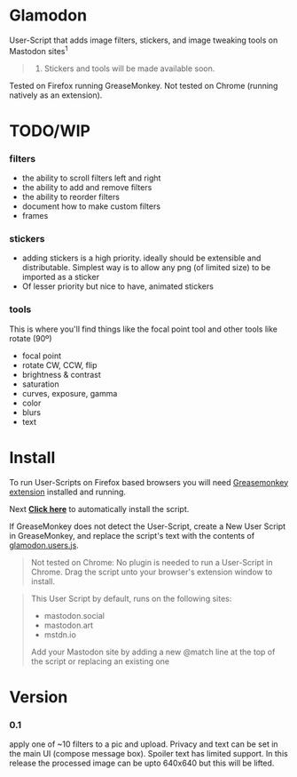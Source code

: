 # Glamodon
User-Script that adds image filters, stickers, and image tweaking tools on Mastodon sites<sup>1</sup>

> 1. Stickers and tools will be made available soon.

Tested on Firefox running GreaseMonkey. Not tested on Chrome (running natively as an extension).

# TODO/WIP

### filters

* the ability to scroll filters left and right
* the ability to add and remove filters
* the ability to reorder filters
* document how to make custom filters
* frames

### stickers

* adding stickers is a high priority. ideally should be extensible and distributable. 
  Simplest way is to allow any png (of limited size) to be imported as a sticker 
* Of lesser priority but nice to have, animated stickers

### tools

This is where you'll find things like the focal point tool and other tools like rotate (90º)

* focal point
* rotate CW, CCW, flip
* brightness & contrast
* saturation
* curves, exposure, gamma
* color
* blurs
* text

# Install

To run User-Scripts on Firefox based browsers you will need [Greasemonkey extension](https://addons.mozilla.org/en-US/firefox/addon/greasemonkey/) installed and running. 

Next **[Click here](https://raw.githubusercontent.com/spaceottercode/glamodon/master/glamodon.user.js)** to automatically install the script.

If GreaseMonkey does not detect the User-Script, create a New User Script in GreaseMonkey, and replace the script's text with the contents of [glamodon.users.js](https://raw.githubusercontent.com/spaceottercode/glamodon/master/glamodon.user.js).

> Not tested on Chrome: No plugin is needed to run a User-Script in Chrome. Drag the script unto your browser's extension window to install. 


> This User Script by default, runs on the following sites:
>
>   * mastodon.social
>   * mastodon.art
>   * mstdn.io
> 
>   Add your Mastodon site by adding a new @match line at the top of the script or replacing an existing one


# Version

### 0.1

apply one of ~10 filters to a pic and upload. Privacy and text can be set in the main UI (compose message box). Spoiler text has limited support. In this release the processed image can be upto 640x640 but this will be lifted.


